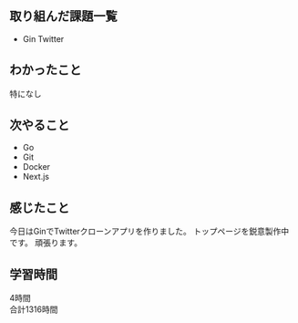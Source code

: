 ## 取り組んだ課題一覧
- Gin Twitter

## わかったこと
特になし

## 次やること
- Go
- Git
- Docker
- Next.js

## 感じたこと
今日はGinでTwitterクローンアプリを作りました。
トップページを鋭意製作中です。
頑張ります。

## 学習時間
4時間<br />
合計1316時間
